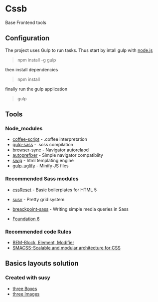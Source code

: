 # Cssb

Base Frontend tools 

## Configuration

The project uses Gulp to run tasks. Thus start by intall gulp with [node.js](https://nodejs.org/en/)

> npm install -g gulp

then install dependencies

> npm install

finally run the gulp application

> gulp

## Tools

### Node_modules

* [coffee-script](http://coffeescript.org/) - .coffee interpretation
* [gulp-sass](http://sass-lang.com/) - .scss compilation
* [browser-sync](http://www.browsersync.io/) - Navigator autorelaod
* [autoprefixer](https://css-tricks.com/autoprefixer/) - Simple navigator compatibiity
* [swig](https://www.npmjs.com/package/gulp-swig) - html templating engine
* [gulp-uglify](https://www.npmjs.com/package/gulp-uglify) - Minify JS files

### Recommended Sass modules 

* [cssReset](http://html5doctor.com/html-5-reset-stylesheet/) - Basic boilerplates for HTML 5

* [susy](http://susy.oddbird.net/) - Pretty grid system
* [breackpoint-sass](http://breakpoint-sass.com/) - Writing simple media queries in Sass

* [Foundation 6](http://foundation.zurb.com/sites/docs/)

### Recommended code Rules

* [BEM-Block, Element, Modifier](https://en.bem.info/tutorials/quick-start-static/)
* [SMACSS-Scalable and modular architecture for CSS](https://smacss.com/)

## Basics layouts solution

### Created with susy

* [three Boxes](http://xnok.github.io/Cssb/threeBoxes)
* [three Images](http://xnok.github.io/Cssb/threeImages)
